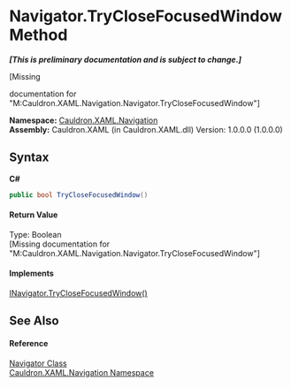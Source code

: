 # Navigator.TryCloseFocusedWindow Method 
 _**\[This is preliminary documentation and is subject to change.\]**_

\[Missing <summary> documentation for "M:Cauldron.XAML.Navigation.Navigator.TryCloseFocusedWindow"\]

**Namespace:**&nbsp;<a href="N_Cauldron_XAML_Navigation">Cauldron.XAML.Navigation</a><br />**Assembly:**&nbsp;Cauldron.XAML (in Cauldron.XAML.dll) Version: 1.0.0.0 (1.0.0.0)

## Syntax

**C#**<br />
``` C#
public bool TryCloseFocusedWindow()
```


#### Return Value
Type: Boolean<br />\[Missing <returns> documentation for "M:Cauldron.XAML.Navigation.Navigator.TryCloseFocusedWindow"\]

#### Implements
<a href="M_Cauldron_XAML_Navigation_INavigator_TryCloseFocusedWindow">INavigator.TryCloseFocusedWindow()</a><br />

## See Also


#### Reference
<a href="T_Cauldron_XAML_Navigation_Navigator">Navigator Class</a><br /><a href="N_Cauldron_XAML_Navigation">Cauldron.XAML.Navigation Namespace</a><br />